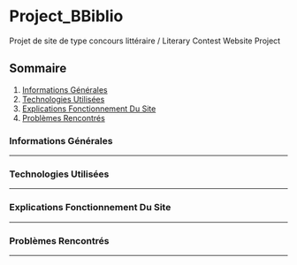 # Project_BBiblio
Projet de site de type concours littéraire / Literary Contest Website Project 

## Sommaire
1. [Informations Générales](#infos-générales)
2. [Technologies Utilisées](#technos-utilisées)
3. [Explications Fonctionnement Du Site](#fonctionnement-site)
4. [Problèmes Rencontrés](#problèmes-rencontrés)

### Informations Générales
***


### Technologies Utilisées
***


### Explications Fonctionnement Du Site
***


### Problèmes Rencontrés
***


